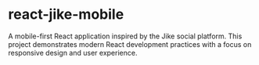 # react-jike-mobile
A mobile-first React application inspired by the Jike social platform. This project demonstrates modern React development practices with a focus on responsive design and user experience.
